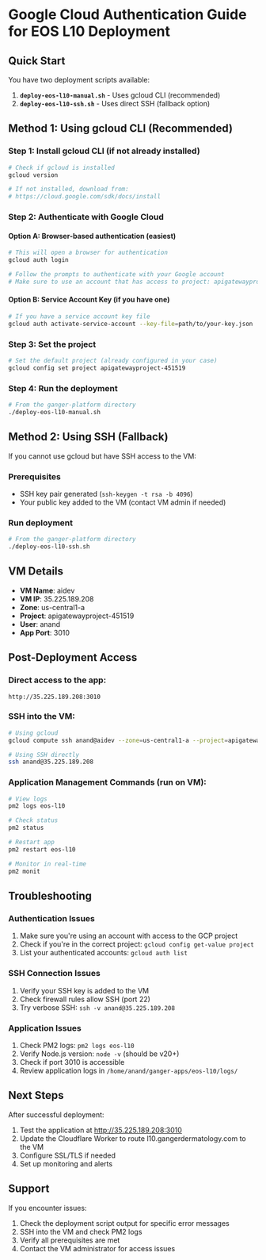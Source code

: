 # Google Cloud Authentication Guide for EOS L10 Deployment

## Quick Start

You have two deployment scripts available:

1. **`deploy-eos-l10-manual.sh`** - Uses gcloud CLI (recommended)
2. **`deploy-eos-l10-ssh.sh`** - Uses direct SSH (fallback option)

## Method 1: Using gcloud CLI (Recommended)

### Step 1: Install gcloud CLI (if not already installed)
```bash
# Check if gcloud is installed
gcloud version

# If not installed, download from:
# https://cloud.google.com/sdk/docs/install
```

### Step 2: Authenticate with Google Cloud

#### Option A: Browser-based authentication (easiest)
```bash
# This will open a browser for authentication
gcloud auth login

# Follow the prompts to authenticate with your Google account
# Make sure to use an account that has access to project: apigatewayproject-451519
```

#### Option B: Service Account Key (if you have one)
```bash
# If you have a service account key file
gcloud auth activate-service-account --key-file=path/to/your-key.json
```

### Step 3: Set the project
```bash
# Set the default project (already configured in your case)
gcloud config set project apigatewayproject-451519
```

### Step 4: Run the deployment
```bash
# From the ganger-platform directory
./deploy-eos-l10-manual.sh
```

## Method 2: Using SSH (Fallback)

If you cannot use gcloud but have SSH access to the VM:

### Prerequisites
- SSH key pair generated (`ssh-keygen -t rsa -b 4096`)
- Your public key added to the VM (contact VM admin if needed)

### Run deployment
```bash
# From the ganger-platform directory
./deploy-eos-l10-ssh.sh
```

## VM Details

- **VM Name**: aidev
- **VM IP**: 35.225.189.208
- **Zone**: us-central1-a
- **Project**: apigatewayproject-451519
- **User**: anand
- **App Port**: 3010

## Post-Deployment Access

### Direct access to the app:
```
http://35.225.189.208:3010
```

### SSH into the VM:
```bash
# Using gcloud
gcloud compute ssh anand@aidev --zone=us-central1-a --project=apigatewayproject-451519

# Using SSH directly
ssh anand@35.225.189.208
```

### Application Management Commands (run on VM):
```bash
# View logs
pm2 logs eos-l10

# Check status
pm2 status

# Restart app
pm2 restart eos-l10

# Monitor in real-time
pm2 monit
```

## Troubleshooting

### Authentication Issues
1. Make sure you're using an account with access to the GCP project
2. Check if you're in the correct project: `gcloud config get-value project`
3. List your authenticated accounts: `gcloud auth list`

### SSH Connection Issues
1. Verify your SSH key is added to the VM
2. Check firewall rules allow SSH (port 22)
3. Try verbose SSH: `ssh -v anand@35.225.189.208`

### Application Issues
1. Check PM2 logs: `pm2 logs eos-l10`
2. Verify Node.js version: `node -v` (should be v20+)
3. Check if port 3010 is accessible
4. Review application logs in `/home/anand/ganger-apps/eos-l10/logs/`

## Next Steps

After successful deployment:

1. Test the application at http://35.225.189.208:3010
2. Update the Cloudflare Worker to route l10.gangerdermatology.com to the VM
3. Configure SSL/TLS if needed
4. Set up monitoring and alerts

## Support

If you encounter issues:
1. Check the deployment script output for specific error messages
2. SSH into the VM and check PM2 logs
3. Verify all prerequisites are met
4. Contact the VM administrator for access issues